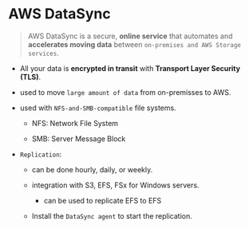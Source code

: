 # AWS DataSync
> AWS DataSync is a secure, **online service** that automates and **accelerates moving data** between `on-premises and AWS Storage services`.

- All your data is **encrypted in transit** with **Transport Layer Security (TLS)**.

- used to move `large amount of data` from on-premisses to AWS.

- used with `NFS-and-SMB-compatible` file systems.
  - NFS: Network File System

  - SMB: Server Message Block

- `Replication`:
  - can be done hourly, daily, or weekly.

  - integration with S3, EFS, FSx for Windows servers.
    - can be used to replicate EFS to EFS

  - Install the `DataSync agent` to start the replication.

